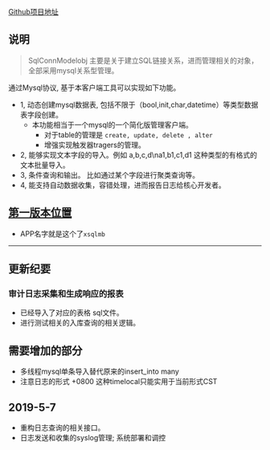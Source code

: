 [Github项目地址](https://github.com/the-champions-of-capua/SqlConnModelobj)

## 说明
> SqlConnModelobj 主要是关于建立SQL链接关系，进而管理相关的对象，全部采用mysql关系型管理。

通过Mysql协议, 基于本客户端工具可以实现如下功能。
- 1, 动态创建mysql数据表, 包括不限于（bool,init,char,datetime）等类型数据表字段创建。
  - 本功能相当于一个mysql的一个简化版管理客户端。
      - 对于table的管理是 `create, update, delete , alter`
      - 增强实现触发器tragers的管理。      
- 2, 能够实现文本字段的导入。例如 a,b,c,d\na1,b1,c1,d1 这种类型的有格式的文本批量导入。
- 3, 条件查询和输出。 比如通过某个字段进行聚类查询等。
- 4, 能支持自动数据收集，容错处理，进而报告日志给核心开发者。


## [第一版本位置](./src/readme.md)
- APP名字就是这个了`xsqlmb`


--------------------------------------------------------

## 更新纪要

### 审计日志采集和生成响应的报表
- 已经导入了对应的表格 sql文件。
- 进行测试相关的入库查询的相关逻辑。


## 需要增加的部分
- 多线程mysql单条导入替代原来的insert_into many
- 注意日志的形式 +0800 这种timelocal只能实用于当前形式CST

## 2019-5-7
- 重构日志查询的相关接口。
- 日志发送和收集的syslog管理; 系统部署和调控
